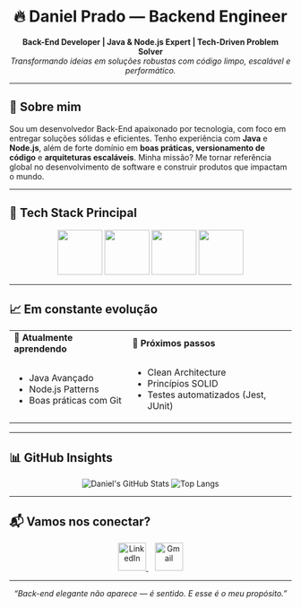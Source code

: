 <!-- Daniel Prado | Backend Engineer -->
<h1 align="center">🔥 Daniel Prado — Backend Engineer</h1>

<p align="center">
  <b>Back-End Developer | Java & Node.js Expert | Tech-Driven Problem Solver</b><br/>
  <i>Transformando ideias em soluções robustas com código limpo, escalável e performático.</i>
</p>

---

<h2>🚀 Sobre mim</h2>

<p>
Sou um desenvolvedor Back-End apaixonado por tecnologia, com foco em entregar soluções sólidas e eficientes. Tenho experiência com <strong>Java</strong> e <strong>Node.js</strong>, além de forte domínio em <strong>boas práticas, versionamento de código</strong> e <strong>arquiteturas escaláveis</strong>. Minha missão? Me tornar referência global no desenvolvimento de software e construir produtos que impactam o mundo.
</p>

---

<h2>🧠 Tech Stack Principal</h2>

<p align="center">
  <img src="https://cdn.jsdelivr.net/gh/devicons/devicon@latest/icons/java/java-original-wordmark.svg" width="80" />
  <img src="https://cdn.jsdelivr.net/gh/devicons/devicon@latest/icons/nodejs/nodejs-original-wordmark.svg" width="80" />
  <img src="https://cdn.jsdelivr.net/gh/devicons/devicon@latest/icons/javascript/javascript-original.svg" width="80" />
  <img src="https://cdn.jsdelivr.net/gh/devicons/devicon@latest/icons/git/git-original-wordmark.svg" width="80" />
</p>

---

<h2>📈 Em constante evolução</h2>

<table>
  <tr>
    <td><strong>🔧 Atualmente aprendendo</strong></td>
    <td><strong>🎯 Próximos passos</strong></td>
  </tr>
  <tr>
    <td>
      <ul>
        <li>Java Avançado</li>
        <li>Node.js Patterns</li>
        <li>Boas práticas com Git</li>
      </ul>
    </td>
    <td>
      <ul>
        <li>Clean Architecture</li>
        <li>Princípios SOLID</li>
        <li>Testes automatizados (Jest, JUnit)</li>
      </ul>
    </td>
  </tr>
</table>

---

<h2>📊 GitHub Insights</h2>

<p align="center">
  <img src="https://github-readme-stats.vercel.app/api?username=DannyPrad&theme=radical&show_icons=true&hide_border=true&count_private=true" alt="Daniel's GitHub Stats" />
  <img src="https://github-readme-stats.vercel.app/api/top-langs/?username=Pradoddev&theme=radical&show_icons=true&hide_border=true&layout=compact" alt="Top Langs" />
</p>

---

<h2>📬 Vamos nos conectar?</h2>

<p align="center">
  <a href="https://www.linkedin.com/in/danielpradoo/" target="_blank">
    <img src="https://cdn.jsdelivr.net/gh/devicons/devicon@latest/icons/linkedin/linkedin-original.svg" width="50" alt="LinkedIn" />
  </a>
  &nbsp;&nbsp;
  <a href="mailto:danielwp33@gmail.com" target="_blank">
    <img src="https://cdn.jsdelivr.net/gh/devicons/devicon@latest/icons/google/google-original.svg" width="50" alt="Gmail" />
  </a>
</p>

<p align="center">
 

---

<p align="center"><i>“Back-end elegante não aparece — é sentido. E esse é o meu propósito.”</i></p>
